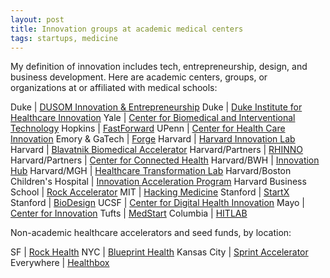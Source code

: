 ```yaml
---
layout: post
title: Innovation groups at academic medical centers
tags: startups, medicine
---
```


My definition of innovation includes tech, entrepreneurship, design, and business development. Here are academic centers, groups, or organizations at or affiliated with medical schools:

Duke | [DUSOM Innovation & Entrepreneurship](http://sites.duke.edu/dusomie/)
Duke | [Duke Institute for Healthcare Innovation](http://www.dihi.org/)
Yale | [Center for Biomedical and Interventional Technology](http://medicine.yale.edu/cbit/)
Hopkins | [FastForward](http://engineering.jhu.edu/fastforward/)
UPenn | [Center for Health Care Innovation](http://www.uphs.upenn.edu/center-for-innovation/)
Emory & GaTech | [Forge](http://forgehealth.org)
Harvard | [Harvard Innovation Lab](https://i-lab.harvard.edu/)
Harvard | [Blavatnik Biomedical Accelerator](http://otd.harvard.edu/accelerators/blavatnik-biomedical-accelerator/)
Harvard/Partners | [RHINNO](http://rhinno.partners.org/)
Harvard/Partners | [Center for Connected Health](http://connectedhealth.partners.org/)
Harvard/BWH | [Innovation Hub](http://disruptingmedicine.org/)
Harvard/MGH | [Healthcare Transformation Lab](http://www.massgeneral.org/heartcenter/research/healthcare-transformation-lab.aspx)
Harvard/Boston Children's Hospital | [Innovation Acceleration Program](http://www.childrenshospital.org/research-and-innovation/innovation/iap)
Harvard Business School | [Rock Accelerator](http://www.hbs.edu/entrepreneurship/mbacurriculum/rock-accelerator.html)
MIT | [Hacking Medicine](http://hackingmedicine.mit.edu/)
Stanford | [StartX](startx.stanford.edu)
Stanford | [BioDesign](http://biodesign.stanford.edu/bdn/index.jsp)
UCSF | [Center for Digital Health Innovation](http://centerfordigitalhealthinnovation.org/)
Mayo | [Center for Innovation](http://www.mayo.edu/center-for-innovation/)
Tufts | [MedStart](http://tuftsmedstart.com/)
Columbia | [HITLAB](http://www.hitlab.org/)

Non-academic healthcare accelerators and seed funds, by location:

SF | [Rock Health](http://rockhealth.com/)
NYC | [Blueprint Health](http://www.blueprinthealth.org/)
Kansas City | [Sprint Accelerator](http://sprintaccel.com/)
Everywhere | [Healthbox](https://www.healthbox.com/)
